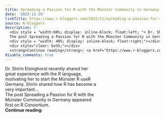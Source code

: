```yaml
---
title: Spreading a Passion for R with the Münster Community in Germany
date: '2022-11-29'
linkTitle: https://www.r-bloggers.com/2022/11/spreading-a-passion-for-r-with-the-munster-community-in-germany/
source: R-bloggers
description: |-
  <div style = "width:60%; display: inline-block; float:left; "> Dr. Shirin Elsinghorst recently shared her great experience with the R language, motivating her to start the Münster R useR Germany. Shirin shared how R has become a very important...<br />
  The post Spreading a Passion for R with the Münster Community in Germany appeared first on R Consortium.</div>
  <div style = "width: 40%; display: inline-block; float:right;"></div>
  <div style="clear: both;"></div>
  <strong>Continue reading</strong>: <a href="https://www.r-bloggers.com/2022/11/spreading-a-passion-for-r-with-the-munster-community-in-g ...
disable_comments: true
---
```

<div style = "width:60%; display: inline-block; float:left; "> Dr. Shirin Elsinghorst recently shared her great experience with the R language, motivating her to start the Münster R useR Germany. Shirin shared how R has become a very important...<br />
The post Spreading a Passion for R with the Münster Community in Germany appeared first on R Consortium.</div>
<div style = "width: 40%; display: inline-block; float:right;"></div>
<div style="clear: both;"></div>
<strong>Continue reading</strong>: <a href="https://www.r-bloggers.com/2022/11/spreading-a-passion-for-r-with-the-munster-community-in-g ...